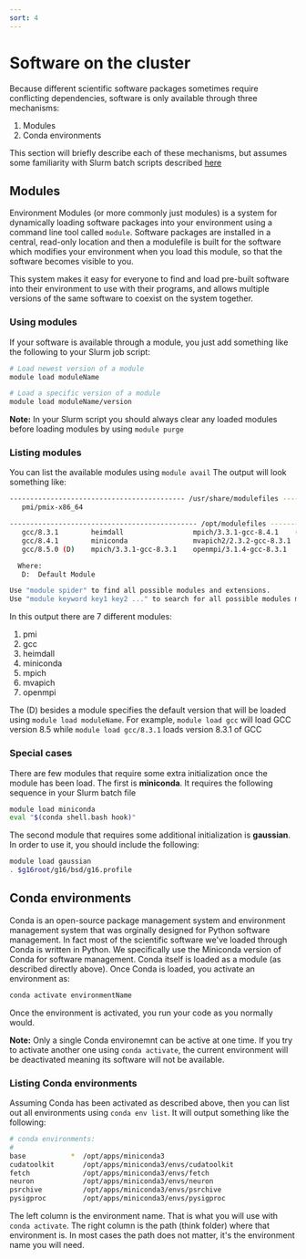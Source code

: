 ```yaml
---
sort: 4
---
```


# Software on the cluster

Because different scientific software packages sometimes require conflicting dependencies, software is only available through three mechanisms:

1. Modules
2. Conda environments

This section will briefly describe each of these mechanisms, but assumes some familiarity with Slurm batch scripts described [here](../slurm/01_sbatch.md)

## Modules

Environment Modules (or more commonly just modules) is a system for dynamically loading software packages into your environment using a command line tool called `module`. Software packages are installed in a central, read-only location and then a modulefile is built for the software which modifies your environment when you load this module, so that the software becomes visible to you.

This system makes it easy for everyone to find and load pre-built software into their environment to use with their programs, and allows multiple versions of the same software to coexist on the system together.


### Using modules
If your software is available through a module, you just add something like the following to your Slurm job script:

```bash
# Load newest version of a module
module load moduleName

# Load a specific version of a module
module load moduleName/version
```
**Note:**  In your Slurm script you should always clear any loaded modules before loading modules by using `module purge`

### Listing modules

You can list the available modules using `module avail`  The output will look something like:

```bash
------------------------------------------- /usr/share/modulefiles -------------------------------------------
   pmi/pmix-x86_64

---------------------------------------------- /opt/modulefiles ----------------------------------------------
   gcc/8.3.1        heimdall                 mpich/3.3.1-gcc-8.4.1    (D)    openmpi/3.1.4-gcc-8.4.1
   gcc/8.4.1        miniconda                mvapich2/2.3.2-gcc-8.3.1        openmpi/4.0.2-gcc-8.3.1
   gcc/8.5.0 (D)    mpich/3.3.1-gcc-8.3.1    openmpi/3.1.4-gcc-8.3.1         openmpi/4.0.2-gcc-8.4.1 (D)

  Where:
   D:  Default Module

Use "module spider" to find all possible modules and extensions.
Use "module keyword key1 key2 ..." to search for all possible modules matching any of the "keys".
```

In this output there are 7 different modules:

1. pmi
2. gcc
3. heimdall
4. miniconda
5. mpich
6. mvapich
7. openmpi

The (D) besides a module specifies the default version that will be loaded using `module load moduleName`.  For example, `module load gcc` will load GCC version 8.5 while `module load gcc/8.3.1` loads version 8.3.1 of GCC

### Special cases

There are few modules that require some extra initialization once the module has been load.  The first is **miniconda**.  It requires the following sequence in your Slurm batch file

```bash
module load miniconda
eval "$(conda shell.bash hook)"
```

The second module that requires some additional initialization is **gaussian**.  In order to use it, you should include the following:

```bash
module load gaussian
. $g16root/g16/bsd/g16.profile
```
## Conda environments

Conda is an open-source package management system and environment management system that was orginally designed for Python software management.  In fact most of the scientific software we've loaded through Conda is written in Python.  We specifically use the Miniconda version of Conda for software management.  Conda itself is loaded as a module (as described directly above).  Once Conda is loaded, you activate an environment as:

```bash
conda activate environmentName
```

Once the environment is activated, you run your code as you normally would.

**Note:** Only a single Conda environemnt can be active at one time.  If you try to activate another one using `conda activate`, the current environment will be deactivated meaning its software will not be available.


### Listing Conda environments

Assuming Conda has been activated as described above, then you can list out all environments using `conda env list`.  It will output something like the following:

```bash
# conda environments:
#
base           *  /opt/apps/miniconda3
cudatoolkit       /opt/apps/miniconda3/envs/cudatoolkit
fetch             /opt/apps/miniconda3/envs/fetch
neuron            /opt/apps/miniconda3/envs/neuron
psrchive          /opt/apps/miniconda3/envs/psrchive
pysigproc         /opt/apps/miniconda3/envs/pysigproc
```

The left column is the environment name.  That is what you will use with `conda activate`.  The right column is the path (think folder) where that environment is.  In most cases the path does not matter, it's the environment name you will need.